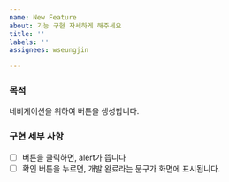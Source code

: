 ```yaml
---
name: New Feature
about: 기능 구현 자세하게 해주세요
title: ''
labels: ''
assignees: wseungjin

---
```


### 목적
네비게이션을 위하여 버튼을 생성합니다.

### 구현 세부 사항
- [ ] 버튼을 클릭하면, alert가 뜹니다
- [ ] 확인 버튼을 누르면, 개발 완료라는 문구가 화면에 표시됩니다.
